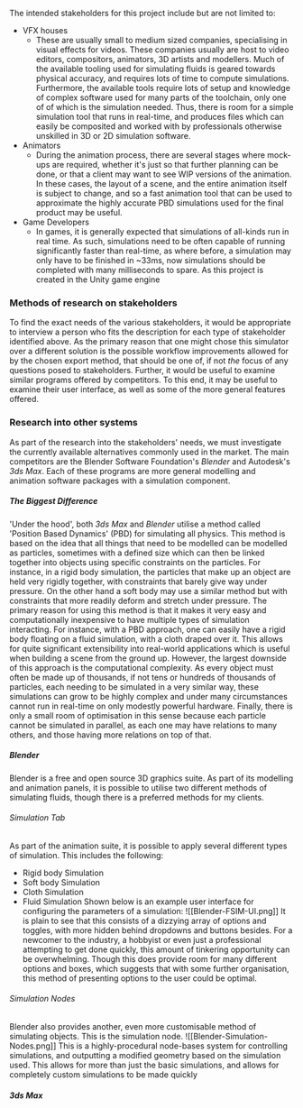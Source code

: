 The intended stakeholders for this project include but are not limited to:
- VFX houses
	- These are usually small to medium sized companies, specialising in visual effects for videos. These companies usually are host to video editors, compositors, animators, 3D artists and modellers. Much of the available tooling used for simulating fluids is geared towards physical accuracy, and requires lots of time to compute simulations.  Furthermore, the available tools require lots of setup and knowledge of complex software used for many parts of the toolchain, only one of of which is the simulation needed. Thus, there is room for a simple simulation tool that runs in real-time, and produces files which can easily be composited and worked with by professionals otherwise unskilled in 3D or 2D simulation software.
- Animators
	- During the animation process, there are several stages where mock-ups are required, whether it's just so that further planning can be done, or that a client may want to see WIP versions of the animation. In these cases, the layout of a scene, and the entire animation itself is subject to change, and so a fast animation tool that can be used to approximate the highly accurate PBD simulations used for the final product may be useful. 
- Game Developers
	- In games, it is generally expected that simulations of all-kinds run in real time. As such, simulations need to be often capable of running significantly faster than real-time, as where before, a simulation may only have to be finished in ~33ms, now simulations should be completed with many milliseconds to spare. As this project is created in the Unity game engine

### Methods of research on stakeholders
To find the exact needs of the various stakeholders, it would be appropriate to interview a person who fits the description for each type of stakeholder identified above. As the primary reason that one might chose this simulator over a different solution is the possible workflow improvements allowed for by the chosen export method, that should be one of, if not *the* focus of any questions posed to stakeholders. Further, it would be useful to examine similar programs offered by competitors. To this end, it may be useful to examine their user interface, as well as some of the more general features offered. 

### Research into other systems
As part of the research into the stakeholders' needs, we must investigate the currently available alternatives commonly used in the market. The main competitors are the Blender Software Foundation's *Blender* and Autodesk's *3ds Max*. Each of these programs are more general modelling and animation software packages with a simulation component.  

##### The Biggest Difference
'Under the hood', both *3ds Max* and *Blender* utilise a method called 'Position Based Dynamics' (PBD) for simulating all physics. This method is based on the idea that all things that need to be modelled can be modelled as particles, sometimes with a defined size which can then be linked together into objects using specific constraints on the particles. For instance, in a rigid body simulation, the particles that make up an object are held very rigidly together, with constraints that barely give way under pressure. On the other hand a soft body may use a similar method but with constraints that more readily deform and stretch under pressure.
The primary reason for using this method is that it makes it very easy and computationally inexpensive to have multiple types of simulation interacting. For instance, with a PBD approach, one can easily have a rigid body floating on a fluid simulation, with a cloth draped over it. This allows for quite significant extensibility into real-world applications which is useful when building a scene from the ground up.
However, the largest downside of this approach is the computational complexity. As every object must often be made up of thousands, if not tens or hundreds of thousands of particles, each needing to be simulated in a very similar way, these simulations can grow to be highly complex and under many circumstances cannot run in real-time on only modestly powerful hardware. Finally, there is only a small room of optimisation in this sense because each particle cannot be simulated in parallel, as each one may have relations to many others, and those having more relations on top of that.
##### Blender
Blender is a free and open source 3D graphics suite. As part of its modelling and animation panels, it is possible to utilise two different methods of simulating fluids, though there is a preferred methods for my clients.

###### Simulation Tab
As part of the animation suite, it is possible to apply several different types of simulation. This includes the following:
- Rigid body Simulation
- Soft body Simulation
- Cloth Simulation
- Fluid Simulation
Shown below is an example user interface for configuring the parameters of a simulation:
![[Blender-FSIM-UI.png]]
It is plain to see that this consists of a dizzying array of options and toggles, with more hidden behind dropdowns and buttons besides. For a newcomer to the industry, a hobbyist or even just a professional attempting to get done quickly, this amount of tinkering opportunity can be overwhelming. Though this does provide room for many different options and boxes, which suggests that with some further organisation, this method of presenting options to the user could be optimal.

###### Simulation Nodes
Blender also provides another, even more customisable method of simulating objects. This is the simulation node.
![[Blender-Simulation-Nodes.png]]
This is a highly-procedural node-bases system for controlling simulations, and outputting a modified geometry based on the simulation used. This allows for more than just the basic simulations, and allows for completely custom simulations to be made quickly

##### 3ds Max
